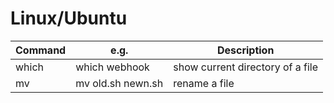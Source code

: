 # Linux/Ubuntu #


| Command | e.g. | Description
| --- | --- | ---
| which | which webhook | show current directory of a file
| mv | mv old.sh newn.sh | rename a file
